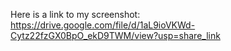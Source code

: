 Here is a link to my screenshot: https://drive.google.com/file/d/1aL9ioVKWd-Cytz22fzGX0BpO_ekD9TWM/view?usp=share_link
